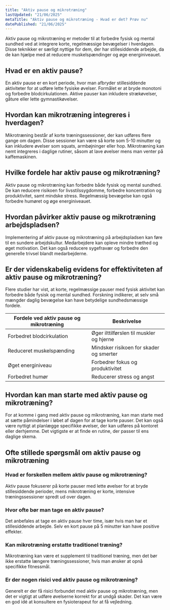 ```yaml
---
title: "Aktiv pause og mikrotræning"
lastUpdated: "21/06/2025"
metaTitle: "Aktiv pause og mikrotræning - Hvad er det? Prøv nu"
datePublished: "21/06/2025"
---
```


Aktiv pause og mikrotræning er metoder til at forbedre fysisk og mental sundhed ved at integrere korte, regelmæssige bevægelser i hverdagen. Disse teknikker er særligt nyttige for dem, der har stillesiddende arbejde, da de kan hjælpe med at reducere muskelspændinger og øge energiniveauet.

## Hvad er en aktiv pause?

En aktiv pause er en kort periode, hvor man afbryder stillesiddende aktiviteter for at udføre lette fysiske øvelser. Formålet er at bryde monotoni og forbedre blodcirkulationen. Aktive pauser kan inkludere strækøvelser, gåture eller lette gymnastikøvelser.

## Hvordan kan mikrotræning integreres i hverdagen?

Mikrotræning består af korte træningssessioner, der kan udføres flere gange om dagen. Disse sessioner kan være så korte som 5-10 minutter og kan inkludere øvelser som squats, armbøjninger eller hop. Mikrotræning kan nemt integreres i daglige rutiner, såsom at lave øvelser mens man venter på kaffemaskinen.

## Hvilke fordele har aktiv pause og mikrotræning?

Aktiv pause og mikrotræning kan forbedre både fysisk og mental sundhed. De kan reducere risikoen for livsstilssygdomme, forbedre koncentration og produktivitet, samt mindske stress. Regelmæssig bevægelse kan også forbedre humøret og øge energiniveauet.

## Hvordan påvirker aktiv pause og mikrotræning arbejdspladsen?

Implementering af aktiv pause og mikrotræning på arbejdspladsen kan føre til en sundere arbejdskultur. Medarbejdere kan opleve mindre træthed og øget motivation. Det kan også reducere sygefravær og forbedre den generelle trivsel blandt medarbejderne.

## Er der videnskabelig evidens for effektiviteten af aktiv pause og mikrotræning?

Flere studier har vist, at korte, regelmæssige pauser med fysisk aktivitet kan forbedre både fysisk og mental sundhed. Forskning indikerer, at selv små mængder daglig bevægelse kan have betydelige sundhedsmæssige fordele.

| Fordele ved aktiv pause og mikrotræning | Beskrivelse |
|-----------------------------------------|-------------|
| Forbedret blodcirkulation               | Øger ilttilførslen til muskler og hjerne |
| Reduceret muskelspænding                | Mindsker risikoen for skader og smerter |
| Øget energiniveau                       | Forbedrer fokus og produktivitet |
| Forbedret humør                         | Reducerer stress og angst |

## Hvordan kan man starte med aktiv pause og mikrotræning?

For at komme i gang med aktiv pause og mikrotræning, kan man starte med at sætte påmindelser i løbet af dagen for at tage korte pauser. Det kan også være nyttigt at planlægge specifikke øvelser, der kan udføres på kontoret eller derhjemme. Det vigtigste er at finde en rutine, der passer til ens daglige skema.

## Ofte stillede spørgsmål om aktiv pause og mikrotræning

### Hvad er forskellen mellem aktiv pause og mikrotræning?

Aktiv pause fokuserer på korte pauser med lette øvelser for at bryde stillesiddende perioder, mens mikrotræning er korte, intensive træningssessioner spredt ud over dagen.

### Hvor ofte bør man tage en aktiv pause?

Det anbefales at tage en aktiv pause hver time, især hvis man har et stillesiddende arbejde. Selv en kort pause på 5 minutter kan have positive effekter.

### Kan mikrotræning erstatte traditionel træning?

Mikrotræning kan være et supplement til traditionel træning, men det bør ikke erstatte længere træningssessioner, hvis man ønsker at opnå specifikke fitnessmål.

### Er der nogen risici ved aktiv pause og mikrotræning?

Generelt er der få risici forbundet med aktiv pause og mikrotræning, men det er vigtigt at udføre øvelserne korrekt for at undgå skader. Det kan være en god idé at konsultere en fysioterapeut for at få vejledning.